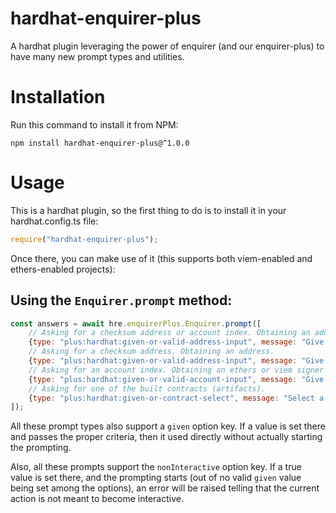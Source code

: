 # hardhat-enquirer-plus
A hardhat plugin leveraging the power of enquirer (and our enquirer-plus) to have many new prompt types and utilities.

# Installation
Run this command to install it from NPM:

```shell
npm install hardhat-enquirer-plus@^1.0.0
```

# Usage
This is a hardhat plugin, so the first thing to do is to install it in your hardhat.config.ts file:

```javascript
require("hardhat-enquirer-plus");
```

Once there, you can make use of it (this supports both viem-enabled and ethers-enabled projects):

## Using the `Enquirer.prompt` method:

```javascript
const answers = await hre.enquirerPlus.Enquirer.prompt([
    // Asking for a checksum address or account index. Obtaining an address.
    {type: "plus:hardhat:given-or-valid-address-input", message: "Give an address", name: "address1", allowAccountIndex: true},
    // Asking for a checksum address. Obtaining an address.
    {type: "plus:hardhat:given-or-valid-address-input", message: "Give an address", name: "address2"},
    // Asking for an account index. Obtaining an ethers or viem signer object.
    {type: "plus:hardhat:given-or-valid-account-input", message: "Give an account", name: "account"},
    // Asking for one of the built contracts (artifacts).
    {type: "plus:hardhat:given-or-contract-select", message: "Select a contract", name: "contract"}
]);
```

All these prompt types also support a `given` option key. If a value is set there and passes the proper
criteria, then it used directly without actually starting the prompting.

Also, all these prompts support the `nonInteractive` option key. If a true value is set there, and the
prompting starts (out of no valid `given` value being set among the options), an error will be raised
telling that the current action is not meant to become interactive.